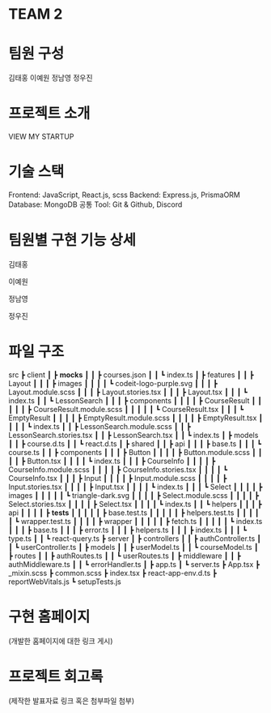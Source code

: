 # TEAM 2

# 팀원 구성

김태홍
이예원
정남영
정우진

# 프로젝트 소개

VIEW MY STARTUP

# 기술 스택

Frontend: JavaScript, React.js, scss
Backend: Express.js, PrismaORM
Database: MongoDB
공통 Tool: Git & Github, Discord

# 팀원별 구현 기능 상세

김태홍

이예원

정남영

정우진

# 파일 구조

src
┣ client
┃ ┣ **mocks**
┃ ┃ ┣ courses.json
┃ ┃ ┗ index.ts
┃ ┣ features
┃ ┃ ┣ Layout
┃ ┃ ┃ ┣ images
┃ ┃ ┃ ┃ ┗ codeit-logo-purple.svg
┃ ┃ ┃ ┣ Layout.module.scss
┃ ┃ ┃ ┣ Layout.stories.tsx
┃ ┃ ┃ ┣ Layout.tsx
┃ ┃ ┃ ┗ index.ts
┃ ┃ ┗ LessonSearch
┃ ┃ ┃ ┣ components
┃ ┃ ┃ ┃ ┣ CourseResult
┃ ┃ ┃ ┃ ┃ ┣ CourseResult.module.scss
┃ ┃ ┃ ┃ ┃ ┗ CourseResult.tsx
┃ ┃ ┃ ┗ EmptyResult
┃ ┃ ┃ ┃ ┣ EmptyResult.module.scss
┃ ┃ ┃ ┃ ┣ EmptyResult.tsx
┃ ┃ ┃ ┃ ┗ index.ts
┃ ┃ ┣ LessonSearch.module.scss
┃ ┃ ┣ LessonSearch.stories.tsx
┃ ┃ ┣ LessonSearch.tsx
┃ ┃ ┗ index.ts
┃ ┣ models
┃ ┃ ┣ course.d.ts
┃ ┃ ┗ react.d.ts
┃ ┣ shared
┃ ┃ ┣ api
┃ ┃ ┃ ┣ base.ts
┃ ┃ ┃ ┗ course.ts
┃ ┃ ┣ components
┃ ┃ ┃ ┣ Button
┃ ┃ ┃ ┃ ┣ Button.module.scss
┃ ┃ ┃ ┃ ┣ Button.tsx
┃ ┃ ┃ ┃ ┗ index.ts
┃ ┃ ┃ ┣ CourseInfo
┃ ┃ ┃ ┃ ┣ CourseInfo.module.scss
┃ ┃ ┃ ┃ ┣ CourseInfo.stories.tsx
┃ ┃ ┃ ┃ ┗ CourseInfo.tsx
┃ ┃ ┃ ┣ Input
┃ ┃ ┃ ┃ ┣ Input.module.scss
┃ ┃ ┃ ┃ ┣ Input.stories.tsx
┃ ┃ ┃ ┃ ┣ Input.tsx
┃ ┃ ┃ ┃ ┗ index.ts
┃ ┃ ┃ ┗ Select
┃ ┃ ┃ ┃ ┣ images
┃ ┃ ┃ ┃ ┃ ┗ triangle-dark.svg
┃ ┃ ┃ ┃ ┣ Select.module.scss
┃ ┃ ┃ ┃ ┣ Select.stories.tsx
┃ ┃ ┃ ┃ ┣ Select.tsx
┃ ┃ ┃ ┃ ┗ index.ts
┃ ┃ ┗ helpers
┃ ┃ ┃ ┣ api
┃ ┃ ┃ ┃ ┣ **tests**
┃ ┃ ┃ ┃ ┃ ┣ base.test.ts
┃ ┃ ┃ ┃ ┃ ┣ helpers.test.ts
┃ ┃ ┃ ┃ ┃ ┗ wrapper.test.ts
┃ ┃ ┃ ┃ ┣ wrapper
┃ ┃ ┃ ┃ ┃ ┣ fetch.ts
┃ ┃ ┃ ┃ ┃ ┗ index.ts
┃ ┃ ┃ ┣ base.ts
┃ ┃ ┃ ┣ error.ts
┃ ┃ ┃ ┣ helpers.ts
┃ ┃ ┃ ┣ index.ts
┃ ┃ ┃ ┗ type.ts
┃ ┃ ┗ react-query.ts
┣ server
┃ ┣ controllers
┃ ┃ ┣ authController.ts
┃ ┃ ┗ userController.ts
┃ ┣ models
┃ ┃ ┣ userModel.ts
┃ ┃ ┗ courseModel.ts
┃ ┣ routes
┃ ┃ ┣ authRoutes.ts
┃ ┃ ┗ userRoutes.ts
┃ ┣ middleware
┃ ┃ ┣ authMiddleware.ts
┃ ┃ ┗ errorHandler.ts
┃ ┣ app.ts
┃ ┗ server.ts
┣ App.tsx
┣ \_mixin.scss
┣ common.scss
┣ index.tsx
┣ react-app-env.d.ts
┣ reportWebVitals.js
┗ setupTests.js

# 구현 홈페이지

(개발한 홈페이지에 대한 링크 게시)

# 프로젝트 회고록

(제작한 발표자료 링크 혹은 첨부파일 첨부)
